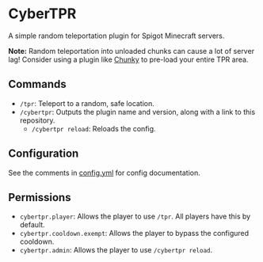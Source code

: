 # CyberTPR
A simple random teleportation plugin for Spigot Minecraft servers.

**Note:** Random teleportation into unloaded chunks can cause a lot of server lag! Consider using a plugin like [Chunky](https://www.spigotmc.org/resources/chunky.81534/) to pre-load your entire TPR area.

## Commands
* `/tpr`: Teleport to a random, safe location.
* `/cybertpr`: Outputs the plugin name and version, along with a link to this repository.
    * `/cybertpr reload`: Reloads the config.

## Configuration
See the comments in [config.yml](/src/main/resources/config.yml) for config documentation.

## Permissions
* `cybertpr.player`: Allows the player to use `/tpr`. All players have this by default.
* `cybertpr.cooldown.exempt`: Allows the player to bypass the configured cooldown.
* `cybertpr.admin`: Allows the player to use `/cybertpr reload`.